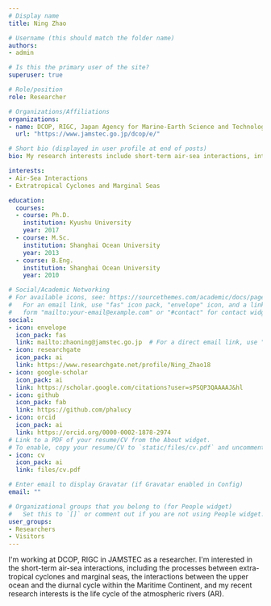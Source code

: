 ```yaml
---
# Display name
title: Ning Zhao

# Username (this should match the folder name)
authors:
- admin

# Is this the primary user of the site?
superuser: true

# Role/position
role: Researcher

# Organizations/Affiliations
organizations:
- name: DCOP, RIGC, Japan Agency for Marine-Earth Science and Technology
  url: "https://www.jamstec.go.jp/dcop/e/"

# Short bio (displayed in user profile at end of posts)
bio: My research interests include short-term air-sea interactions, interaction between extratropical cyclones and marginal seas, the Madden-Julian Oscillation, and the diurnal cycles in Tropics.

interests:
- Air-Sea Interactions
- Extratropical Cyclones and Marginal Seas

education:
  courses:
  - course: Ph.D.
    institution: Kyushu University
    year: 2017
  - course: M.Sc.
    institution: Shanghai Ocean University
    year: 2013
  - course: B.Eng.
    institution: Shanghai Ocean University
    year: 2010

# Social/Academic Networking
# For available icons, see: https://sourcethemes.com/academic/docs/page-builder/#icons
#   For an email link, use "fas" icon pack, "envelope" icon, and a link in the
#   form "mailto:your-email@example.com" or "#contact" for contact widget.
social:
- icon: envelope
  icon_pack: fas
  link: mailto:zhaoning@jamstec.go.jp  # For a direct email link, use "mailto:test@example.org".
- icon: researchgate
  icon_pack: ai
  link: https://www.researchgate.net/profile/Ning_Zhao18
- icon: google-scholar
  icon_pack: ai
  link: https://scholar.google.com/citations?user=sPSQP3QAAAAJ&hl
- icon: github
  icon_pack: fab
  link: https://github.com/phalucy
- icon: orcid
  icon_pack: ai
  link: https://orcid.org/0000-0002-1878-2974
# Link to a PDF of your resume/CV from the About widget.
# To enable, copy your resume/CV to `static/files/cv.pdf` and uncomment the lines below.
- icon: cv
  icon_pack: ai
  link: files/cv.pdf

# Enter email to display Gravatar (if Gravatar enabled in Config)
email: ""

# Organizational groups that you belong to (for People widget)
#   Set this to `[]` or comment out if you are not using People widget.
user_groups:
- Researchers
- Visitors
---
```


I'm working at DCOP, RIGC in JAMSTEC as a researcher. I'm interested in the short-term air-sea interactions, including the processes between extra-tropical cyclones and marginal seas, the interactions between the upper ocean and the diurnal cycle within the Maritime Continent, and my recent research interests is the life cycle of the atmospheric rivers (AR).
